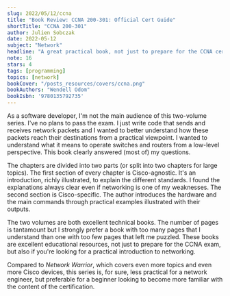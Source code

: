 ```yaml
---
slug: 2022/05/12/ccna
title: "Book Review: CCNA 200-301: Official Cert Guide"
shortTitle: "CCNA 200-301"
author: Julien Sobczak
date: 2022-05-12
subject: "Network"
headline: "A great practical book, not just to prepare for the CCNA certification exam"
note: 16
stars: 4
tags: [programming]
topics: [network]
bookCover: "/posts_resources/covers/ccna.png"
bookAuthors: "Wendell Odom"
bookIsbn: '9780135792735'
---
```



As a software developer, I'm not the main audience of this two-volume series. I've no plans to pass the exam. I just write code that sends and receives network packets and I wanted to better understand how these packets reach their destinations from a practical viewpoint. I wanted to understand what it means to operate switches and routers from a low-level perspective. This book clearly answered (most of) my questions.

The chapters are divided into two parts (or split into two chapters for large topics). The first section of every chapter is Cisco-agnostic. It's an introduction, richly illustrated, to explain the different standards. I found the explanations always clear even if networking is one of my weaknesses. The second section is Cisco-specific. The author introduces the hardware and the main commands through practical examples illustrated with their outputs.

The two volumes are both excellent technical books. The number of pages is tantamount but I strongly prefer a book with too many pages that I understand than one with too few pages that left me puzzled. These books are excellent educational resources, not just to prepare for the CCNA exam, but also if you're looking for a practical introduction to networking.

Compared to _Network Warrior_, which covers even more topics and even more Cisco devices, this series is, for sure, less practical for a network engineer, but preferable for a beginner looking to become more familiar with the content of the certification.


